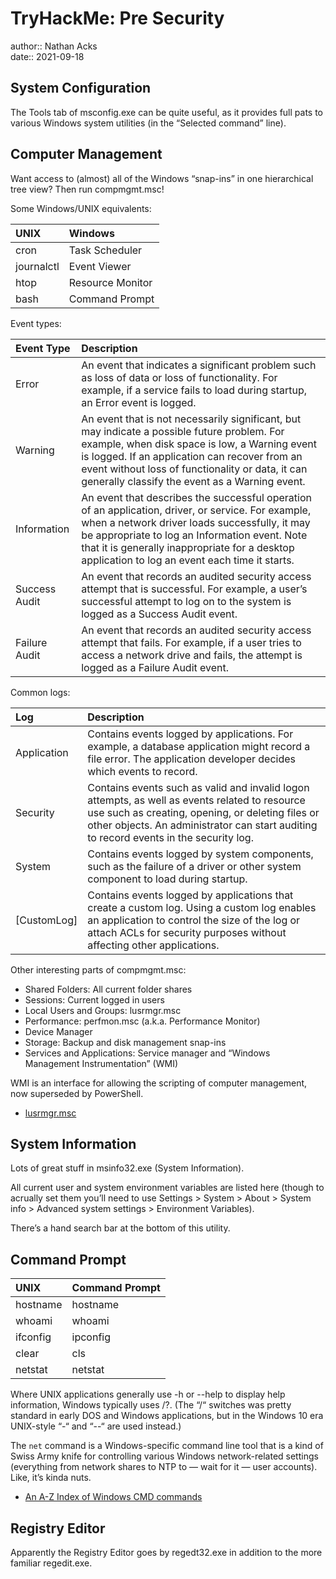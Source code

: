 # TryHackMe: Pre Security

author:: Nathan Acks  
date:: 2021-09-18

## System Configuration

The Tools tab of msconfig.exe can be quite useful, as it provides full pats to various Windows system utilities (in the “Selected command” line).

## Computer Management

Want access to (almost) all of the Windows “snap-ins” in one hierarchical tree view? Then run compmgmt.msc!

Some Windows/UNIX equivalents:

| UNIX       | Windows          |
|:---------- |:---------------- |
| cron       | Task Scheduler   |
| journalctl | Event Viewer     |
| htop       | Resource Monitor |
| bash       | Command Prompt   |

Event types:

| Event Type    | Description                                                                                                                                                                                                                                                                                              |
|:------------- |:-------------------------------------------------------------------------------------------------------------------------------------------------------------------------------------------------------------------------------------------------------------------------------------------------------- |
| Error         | An event that indicates a significant problem such as loss of data or loss of functionality. For example, if a service fails to load during startup, an Error event is logged.                                                                                                                           |
| Warning       | An event that is not necessarily significant, but may indicate a possible future problem. For example, when disk space is low, a Warning event is logged. If an application can recover from an event without loss of functionality or data, it can generally classify the event as a Warning event.     |
| Information   | An event that describes the successful operation of an application, driver, or service. For example, when a network driver loads successfully, it may be appropriate to log an Information event. Note that it is generally inappropriate for a desktop application to log an event each time it starts. |
| Success Audit | An event that records an audited security access attempt that is successful. For example, a user’s successful attempt to log on to the system is logged as a Success Audit event.                                                                                                                        |
| Failure Audit | An event that records an audited security access attempt that fails. For example, if a user tries to access a network drive and fails, the attempt is logged as a Failure Audit event.                                                                                                                   |

Common logs:

| Log         | Description                                                                                                                                                                                                                                  |
|:----------- |:-------------------------------------------------------------------------------------------------------------------------------------------------------------------------------------------------------------------------------------------- |
| Application | Contains events logged by applications. For example, a database application might record a file error. The application developer decides which events to record.                                                                             |
| Security    | Contains events such as valid and invalid logon attempts, as well as events related to resource use such as creating, opening, or deleting files or other objects. An administrator can start auditing to record events in the security log. |
| System      | Contains events logged by system components, such as the failure of a driver or other system component to load during startup.                                                                                                               |
| [CustomLog] | Contains events logged by applications that create a custom log. Using a custom log enables an application to control the size of the log or attach ACLs for security purposes without affecting other applications.                         |

Other interesting parts of compmgmt.msc:

* Shared Folders: All current folder shares
* Sessions: Current logged in users
* Local Users and Groups: lusrmgr.msc
* Performance: perfmon.msc (a.k.a. Performance Monitor)
* Device Manager
* Storage: Backup and disk management snap-ins
* Services and Applications: Service manager and “Windows Management Instrumentation” (WMI)

WMI is an interface for allowing the scripting of computer management, now superseded by PowerShell.

* [lusrmgr.msc](2021-09-17-tryhackme-pre-security.md)

## System Information

Lots of great stuff in msinfo32.exe (System Information).

All current user and system environment variables are listed here (though to acrually set them you’ll need to use Settings > System > About > System info > Advanced system settings > Environment Variables).

There’s a hand search bar at the bottom of this utility.

## Command Prompt

| UNIX     | Command Prompt |
|:-------- |:-------------- |
| hostname | hostname       |
| whoami   | whoami         |
| ifconfig | ipconfig       |
| clear    | cls            |
| netstat  | netstat        |

Where UNIX applications generally use -h or --help to display help information, Windows typically uses /?. (The “/“ switches was pretty standard in early DOS and Windows applications, but in the Windows 10 era UNIX-style “-“ and “--“ are used instead.)

The `net` command is a Windows-specific command line tool that is a kind of Swiss Army knife for controlling various Windows network-related settings (everything from network shares to NTP to — wait for it — user accounts). Like, it’s kinda nuts.

* [An A-Z Index of Windows CMD commands](https://ss64.com/nt/)

## Registry Editor

Apparently the Registry Editor goes by regedt32.exe in addition to the more familiar regedit.exe.
